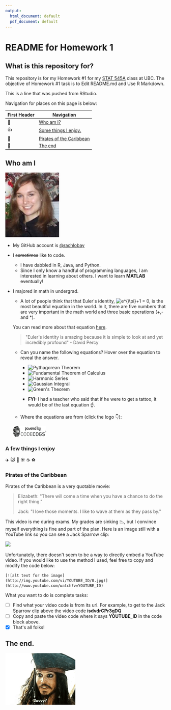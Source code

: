 ```yaml
---
output:
  html_document: default
  pdf_document: default
---
```

# README for Homework 1

## What is this repository for?
This repository is for my Homework #1 for my [STAT 545A](http://stat545.com) class at UBC. The objective of Homework #1 task is to Edit README.md and Use R Markdown. 

This is a line that was pushed from RStudio.

Navigation for places on this page is below:

First Header | Navigation
------------ | -------------
:woman: | [Who am I?](#who-am-i) 
:thumbsup: | [Some things I enjoy.](#a-few-things-i-enjoy)
:movie_camera: | [Pirates of the Caribbean](#pirates-of-the-caribbean)
:wave: | [The end](#the-end)

## Who am I
![Rachel](images/Rachel.png)

- My GitHub account is [@rachlobay](https://github.com/rachlobay)
- I ~~sometimes~~ like to code.
	+ I have dabbled in R, Java, and Python.
	+ Since I only know a handful of programming languages, I am interested in learning about others. I want to learn **MATLAB** eventually!
- I majored in math in undergrad.
	+ A lot of people think that that Euler's identity, <img src="https://latex.codecogs.com/gif.latex?e^{i\pi}&plus;1&space;=&space;0" title="e^{i\pi}+1 = 0" />, is the most beautiful equation in the world. In it, there are five numbers that are very important in the math world and three basic operations (+,- and *).
	
	You can read more about that equation [here](https://www.livescience.com/51399-eulers-identity.html).
	
	> "Euler's identity is amazing because it is simple to look at and yet incredibly profound" - David Percy 
	
	+ Can you name the following equations? Hover over the equation to reveal the answer.
	
        - <img src="https://latex.codecogs.com/gif.latex?a^2&space;&plus;&space;b^2&space;=&space;c^2" title="Pythagorean Theorem"/>
  
        - <img src="https://latex.codecogs.com/gif.latex?\int_{b}^{a}&space;f'(x)dx&space;=&space;f(b)&space;-&space;f(a)" title="Fundamental Theorem of Calculus"/>
  
        - <img src="https://latex.codecogs.com/gif.latex?1&space;&plus;&space;\frac{1}{2}&space;&plus;&space;\frac{1}{3}&space;&plus;&space;\frac{1}{4}&space;&plus;&space;\frac{1}{5}&space;&plus;&space;\frac{1}{6}&space;&plus;&space;...&space;=&space;\infty" title="Harmonic Series"/>
  
        - <img src="https://latex.codecogs.com/gif.latex?\int_{-\infty}^{\infty}e^{-x^2}dx&space;=&space;\sqrt{\pi}" title="Gaussian Integral"/>
  
        - <img src="https://latex.codecogs.com/gif.latex?\oint&space;P(x,y)&space;dx&space;&plus;&space;Q(x,y)&space;dy&space;=&space;\int&space;\int&space;\left&space;(&space;\frac{dQ}{dx}&space;-&space;\frac{dP}{dy}&space;\right&space;)&space;dx&space;dy" title="Green's Theorem"/>
   
        - **FYI:** I had a teacher who said that if he were to get a tattoo, it would be of the last equation :point_up:.
  
	+ Where the equations are from (click the logo :point_down:):
 
  [![Alt text](images/poweredbycc.gif)](https://www.codecogs.com/latex/eqneditor.php)

### A few things I enjoy
:airplane: :cat: :dog: :sunny: :coffee: :soccer: 

### Pirates of the Caribbean

Pirates of the Caribbean is a very quotable movie:
> Elizabeth: "There will come a time when you have a chance to do the right thing."
>
> Jack: "I love those moments. I like to wave at them as they pass by."

This video is me during exams. My grades are sinking :chart_with_downwards_trend:, but I convince myself everything is fine and part of the plan. Here is an image still with a YouTube link so you can see a Jack Sparrow clip:

[![](http://img.youtube.com/vi/dvdrCPr3gDQ/0.jpg)](http://www.youtube.com/watch?v=dvdrCPr3gDQ)

Unfortunately, there doesn't seem to be a way to directly embed a YouTube video. If you would like to use the method I used, feel free to copy and modify the code below:

```
[![alt text for the image](http://img.youtube.com/vi/YOUTUBE_ID/0.jpg)](http://www.youtube.com/watch?v=YOUTUBE_ID)
```

What you want to do is complete tasks:
- [ ] Find what your video code is from its url. For example, to get to the Jack Sparrow clip above the video code **isdvdrCPr3gDQ**
- [ ] Copy and paste the video code where it says **YOUTUBE_ID** in the code block above.
- [x] That's all folks!

## The end.
![savvy](images/savvy.gif)


